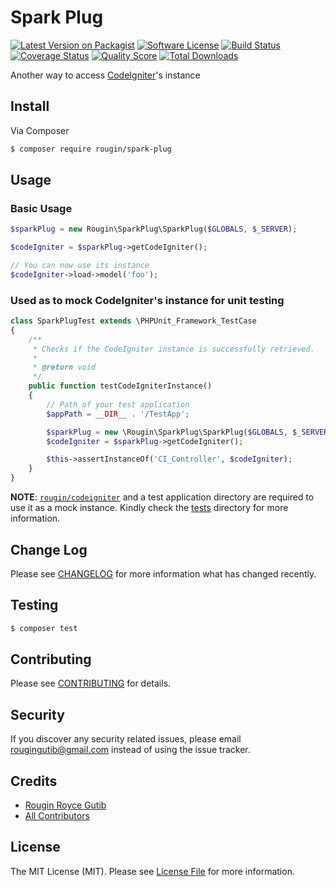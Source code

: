 # Spark Plug

[![Latest Version on Packagist][ico-version]][link-packagist]
[![Software License][ico-license]](LICENSE.md)
[![Build Status][ico-travis]][link-travis]
[![Coverage Status][ico-scrutinizer]][link-scrutinizer]
[![Quality Score][ico-code-quality]][link-code-quality]
[![Total Downloads][ico-downloads]][link-downloads]

Another way to access [CodeIgniter](https://codeigniter.com/)'s instance

## Install

Via Composer

``` bash
$ composer require rougin/spark-plug
```

## Usage

### Basic Usage

``` php
$sparkPlug = new Rougin\SparkPlug\SparkPlug($GLOBALS, $_SERVER);

$codeIgniter = $sparkPlug->getCodeIgniter();

// You can now use its instance
$codeIgniter->load->model('foo');
```

### Used as to mock CodeIgniter's instance for unit testing

``` php
class SparkPlugTest extends \PHPUnit_Framework_TestCase
{
    /**
     * Checks if the CodeIgniter instance is successfully retrieved.
     * 
     * @return void
     */
    public function testCodeIgniterInstance()
    {
        // Path of your test application
        $appPath = __DIR__ . '/TestApp';

        $sparkPlug = new \Rougin\SparkPlug\SparkPlug($GLOBALS, $_SERVER, $appPath);
        $codeIgniter = $sparkPlug->getCodeIgniter();

        $this->assertInstanceOf('CI_Controller', $codeIgniter);
    }
}
```

**NOTE**: [`rougin/codeigniter`](https://github.com/rougin/codeigniter) and a test application directory are required to use it as a mock instance. Kindly check the [tests](https://github.com/rougin/spark-plug/tree/master/tests) directory for more information.

## Change Log

Please see [CHANGELOG](CHANGELOG.md) for more information what has changed recently.

## Testing

``` bash
$ composer test
```

## Contributing

Please see [CONTRIBUTING](CONTRIBUTING.md) for details.

## Security

If you discover any security related issues, please email rougingutib@gmail.com instead of using the issue tracker.

## Credits

- [Rougin Royce Gutib][link-author]
- [All Contributors][link-contributors]

## License

The MIT License (MIT). Please see [License File](LICENSE.md) for more information.

[ico-version]: https://img.shields.io/packagist/v/rougin/spark-plug.svg?style=flat-square
[ico-license]: https://img.shields.io/badge/license-MIT-brightgreen.svg?style=flat-square
[ico-travis]: https://img.shields.io/travis/rougin/spark-plug/master.svg?style=flat-square
[ico-scrutinizer]: https://img.shields.io/scrutinizer/coverage/g/rougin/spark-plug.svg?style=flat-square
[ico-code-quality]: https://img.shields.io/scrutinizer/g/rougin/spark-plug.svg?style=flat-square
[ico-downloads]: https://img.shields.io/packagist/dt/rougin/spark-plug.svg?style=flat-square

[link-packagist]: https://packagist.org/packages/rougin/spark-plug
[link-travis]: https://travis-ci.org/rougin/spark-plug
[link-scrutinizer]: https://scrutinizer-ci.com/g/rougin/spark-plug/code-structure
[link-code-quality]: https://scrutinizer-ci.com/g/rougin/spark-plug
[link-downloads]: https://packagist.org/packages/rougin/spark-plug
[link-author]: https://github.com/rougin
[link-contributors]: ../../contributors
